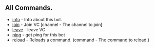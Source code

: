 ## All Commands.
- [info](https://github.com/NeonGamerBot-QK/last-to-leave-the-vc/main/blob/src/commands/info.js) - Info about this bot. 
- [join](https://github.com/NeonGamerBot-QK/last-to-leave-the-vc/main/blob/src/commands/join.js) - Join VC  [channel - The channel to join]
- [leave](https://github.com/NeonGamerBot-QK/last-to-leave-the-vc/main/blob/src/commands/leave.js) - leave VC 
- [ping](https://github.com/NeonGamerBot-QK/last-to-leave-the-vc/main/blob/src/commands/ping.js) - get ping for this bot 
- [reload](https://github.com/NeonGamerBot-QK/last-to-leave-the-vc/main/blob/src/commands/reload.js) - Reloads a command.  (command - The command to reload.)
